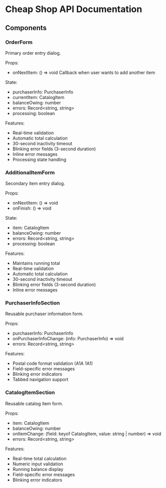 # Cheap Shop API Documentation

## Components

### OrderForm
Primary order entry dialog.

Props:
- onNextItem: () => void
  Callback when user wants to add another item

State:
- purchaserInfo: PurchaserInfo
- currentItem: CatalogItem
- balanceOwing: number
- errors: Record<string, string>
- processing: boolean

Features:
- Real-time validation
- Automatic total calculation
- 30-second inactivity timeout
- Blinking error fields (3-second duration)
- Inline error messages
- Processing state handling

### AdditionalItemForm
Secondary item entry dialog.

Props:
- onNextItem: () => void
- onFinish: () => void

State:
- item: CatalogItem
- balanceOwing: number
- errors: Record<string, string>
- processing: boolean

Features:
- Maintains running total
- Real-time validation
- Automatic total calculation
- 30-second inactivity timeout
- Blinking error fields (3-second duration)
- Inline error messages

### PurchaserInfoSection
Reusable purchaser information form.

Props:
- purchaserInfo: PurchaserInfo
- onPurchaserInfoChange: (info: PurchaserInfo) => void
- errors: Record<string, string>

Features:
- Postal code format validation (A1A 1A1)
- Field-specific error messages
- Blinking error indicators
- Tabbed navigation support

### CatalogItemSection
Reusable catalog item form.

Props:
- item: CatalogItem
- balanceOwing: number
- onItemChange: (field: keyof CatalogItem, value: string | number) => void
- errors: Record<string, string>

Features:
- Real-time total calculation
- Numeric input validation
- Running balance display
- Field-specific error messages
- Blinking error indicators 